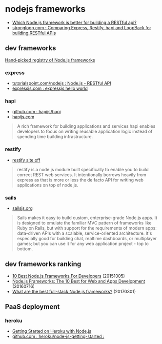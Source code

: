 # nodejs frameworks

- [Which Node.js framework is better for building a RESTful api?](https://www.quora.com/Which-Node-js-framework-is-better-for-building-a-RESTful-api)
- [strongloop.com : Comparing Express, Restify, hapi and LoopBack for building RESTful APIs](https://strongloop.com/strongblog/compare-express-restify-hapi-loopback/)

## dev frameworks

[Hand-picked registry of Node.js frameworks](http://nodeframework.com/)

### express

- [tutorialspoint.com/nodejs : Node.js - RESTful API](http://www.tutorialspoint.com/nodejs/nodejs_restful_api.htm)
- [expressjs.com : expressjs hello world](http://expressjs.com/en/starter/hello-world.html)

### hapi

- [github.com : hapijs/hapi](https://github.com/hapijs/hapi)
- [hapijs.com](http://hapijs.com/)

> A rich framework for building applications and services
hapi enables developers to focus on writing reusable application logic instead of spending time building infrastructure.

### restify

- [restify site off](http://mcavage.me/node-restify/)

> restify is a node.js module built specifically to enable you to build correct REST web services. It intentionally borrows heavily from express as that is more or less the de facto API for writing web applications on top of node.js.

### sails

- [sailsjs.org](http://sailsjs.org/)

> Sails makes it easy to build custom, enterprise-grade Node.js apps. It is designed to emulate the familiar MVC pattern of frameworks like Ruby on Rails, but with support for the requirements of modern apps: data-driven APIs with a scalable, service-oriented architecture. It's especially good for building chat, realtime dashboards, or multiplayer games; but you can use it for any web application project - top to bottom. 

## dev frameworks ranking

- [10 Best Node.js Frameworks For Developers](https://www.devsaran.com/blog/10-best-nodejs-frameworks-developers) (20151005)
- [Node.js Frameworks: The 10 Best for Web and Apps Development](http://noeticforce.com/best-nodejs-frameworks-for-web-and-app-development) (20160716)
- [What are the best full-stack Node.js frameworks?](https://www.slant.co/topics/2428/~full-stack-node-js-frameworks) (20170301)

## PaaS deployment

### heroku

- [Getting Started on Heroku with Node.js](https://devcenter.heroku.com/articles/getting-started-with-nodejs#introduction)
- [github.com : heroku/node-js-getting-started : ](https://github.com/heroku/node-js-getting-started)
